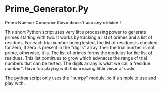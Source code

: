 # Prime_Generator.Py
Prime Number Generator Sieve doesn't use any division !

This short Python script uses very little processing power to generate primes starting with two.
It works by tracking a list of primes and a list of residues.
For each trial number being tested, the list of residues is checked for zero,
If zero is present in the "digits" array, then the trial number is not prime, otherwise, it is.
The list of primes forms the modulus for the list of residues.  This list continues to grow which advnaces
the range of trial numbers that can be tested.  The digits arraay is what we call a "residue number".
Have fun playing with this amazing little piece of code!

The python script only uses the "numpy" module, so it's simple to use and play with.
